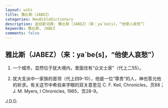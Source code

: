 ```yaml
---
layout: wiki
title: 雅比斯（JABEZ）
categories: NewBibleDictionary
description: 圣经新词典: 雅比斯（JABEZ）（来：ya`be{s]，“他使人哀愁”）
keywords: 雅比斯, JABEZ
comments: false
---
```


## 雅比斯（JABEZ）（来：ya`be{s]，“他使人哀愁”）

1. 一个城市，显然位于犹大境内，里面住有“众文士家”（代上二55）。

2. 犹大支派中一家族的首领（代上四9-10），他是一位“尊贵”的人，神也答允他的祈求。有关这节中希伯来字眼的双关意思见 C. F. Keil, Chronicles，页88；J. M. Myers, I Chronicles, 1965，页28-9。

J.D.D.








